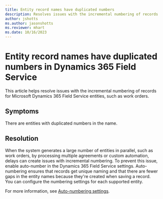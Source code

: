 ```yaml
---
title: Entity record names have duplicated numbers
description: Resolves issues with the incremental numbering of records for Dynamics 365 Field Service entities with auto-numbering.
author: jshotts
ms.author: jasonshotts
ms.reviewer: mhart
ms.date: 10/16/2023
---
```

# Entity record names have duplicated numbers in Dynamics 365 Field Service

This article helps resolve issues with the incremental numbering of records for Microsoft Dynamics 365 Field Service entities, such as work orders.

## Symptoms

There are entities with duplicated numbers in the name.

## Resolution

When the system generates a large number of entities in parallel, such as work orders, by processing multiple agreements or custom automation, delays can create issues with incremental numbering. To prevent this issue, enable auto-number in the Dynamics 365 Field Service settings. Auto-numbering ensures that records get unique naming and that there are fewer gaps in the entity names because they're created when saving a record. You can configure the numbering settings for each supported entity.

For more information, see [Auto-numbering settings](/dynamics365/field-service/configure-default-settings#auto-numbering-settings).
